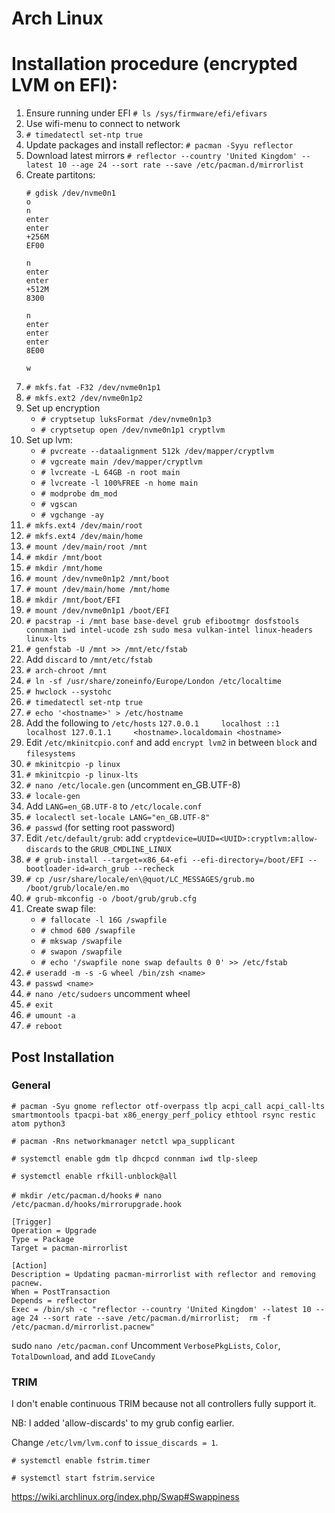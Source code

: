 # Arch Linux

# Installation procedure (encrypted LVM on EFI):
  1. Ensure running under EFI `# ls /sys/firmware/efi/efivars`
  2. Use wifi-menu to connect to network
  3. `# timedatectl set-ntp true`
  4. Update packages and install reflector: `# pacman -Syyu reflector`
  5. Download latest mirrors `# reflector --country 'United Kingdom' --latest 10 --age 24 --sort rate --save /etc/pacman.d/mirrorlist`
  6. Create partitons:
      ```
      # gdisk /dev/nvme0n1
      o
      n
      enter
      enter
      +256M
      EF00

      n
      enter
      enter
      +512M
      8300

      n
      enter
      enter
      enter
      8E00

      w
      ```
  7. `# mkfs.fat -F32 /dev/nvme0n1p1`
  8. `# mkfs.ext2 /dev/nvme0n1p2`
  9. Set up encryption
        * `# cryptsetup luksFormat /dev/nvme0n1p3`
        * `# cryptsetup open /dev/nvme0n1p1 cryptlvm`
  10. Set up lvm:
        * `# pvcreate --dataalignment 512k /dev/mapper/cryptlvm`
        * `# vgcreate main /dev/mapper/cryptlvm`
        * `# lvcreate -L 64GB -n root main`
        * `# lvcreate -l 100%FREE -n home main`
        * `# modprobe dm_mod`
        * `# vgscan`
        * `# vgchange -ay`
  11. `# mkfs.ext4 /dev/main/root`
  12. `# mkfs.ext4 /dev/main/home`
  13. `# mount /dev/main/root /mnt`
  14. `# mkdir /mnt/boot`
  15. `# mkdir /mnt/home`
  16. `# mount /dev/nvme0n1p2 /mnt/boot`
  17. `# mount /dev/main/home /mnt/home`
  18. `# mkdir /mnt/boot/EFI`
  19. `# mount /dev/nvme0n1p1 /boot/EFI`
  20. `# pacstrap -i /mnt base base-devel grub efibootmgr dosfstools connman iwd intel-ucode zsh sudo mesa vulkan-intel linux-headers linux-lts`
  21. `# genfstab -U /mnt >> /mnt/etc/fstab`
  22. Add `discard` to `/mnt/etc/fstab`
  23. `# arch-chroot /mnt`
  24. `# ln -sf /usr/share/zoneinfo/Europe/London /etc/localtime`
  25. `# hwclock --systohc`
  26. `# timedatectl set-ntp true`
  27. `# echo '<hostname>' > /etc/hostname`
  28. Add the following to `/etc/hosts`
    ```
    127.0.0.1	  localhost
    ::1	      	localhost
    127.0.1.1	  <hostname>.localdomain <hostname>
    ```
  29. Edit `/etc/mkinitcpio.conf` and add `encrypt lvm2` in between `block` and `filesystems`
  30. `# mkinitcpio -p linux`
  31. `# mkinitcpio -p linux-lts`
  32. `# nano /etc/locale.gen` (uncomment en_GB.UTF-8)
  33. `# locale-gen`
  34. Add `LANG=en_GB.UTF-8` to `/etc/locale.conf`
  35. `# localectl set-locale LANG="en_GB.UTF-8"`
  36. `# passwd` (for setting root password)
  37. Edit `/etc/default/grub`:
        add `cryptdevice=UUID=<UUID>:cryptlvm:allow-discards` to the `GRUB_CMDLINE_LINUX`
  38. `# # grub-install --target=x86_64-efi --efi-directory=/boot/EFI --bootloader-id=arch_grub --recheck`
  39. `# cp /usr/share/locale/en\@quot/LC_MESSAGES/grub.mo /boot/grub/locale/en.mo`
  40. `# grub-mkconfig -o /boot/grub/grub.cfg`
  41. Create swap file:
        * `# fallocate -l 16G /swapfile`
        * `# chmod 600 /swapfile`
        * `# mkswap /swapfile`
        * `# swapon /swapfile`
        * `# echo '/swapfile none swap defaults 0 0' >> /etc/fstab`
  42. `# useradd -m -s -G wheel /bin/zsh <name>`
  43. `# passwd <name>`
  44. `# nano /etc/sudoers` uncomment wheel
  45. `# exit`
  46. `# umount -a`
  47. `# reboot`

## Post Installation

### General

`# pacman -Syu gnome reflector otf-overpass tlp acpi_call acpi_call-lts smartmontools tpacpi-bat x86_energy_perf_policy ethtool rsync restic atom python3`

`# pacman -Rns networkmanager netctl wpa_supplicant`

`# systemctl enable gdm tlp dhcpcd connman iwd tlp-sleep`

`# systemctl enable rfkill-unblock@all`

`# mkdir /etc/pacman.d/hooks`
`# nano /etc/pacman.d/hooks/mirrorupgrade.hook`
```
[Trigger]
Operation = Upgrade
Type = Package
Target = pacman-mirrorlist

[Action]
Description = Updating pacman-mirrorlist with reflector and removing pacnew.
When = PostTransaction
Depends = reflector
Exec = /bin/sh -c "reflector --country 'United Kingdom' --latest 10 --age 24 --sort rate --save /etc/pacman.d/mirrorlist;  rm -f /etc/pacman.d/mirrorlist.pacnew"
```

sudo `nano /etc/pacman.conf`
Uncomment `VerbosePkgLists`, `Color`, `TotalDownload`, and add `ILoveCandy`

### TRIM

I don't enable continuous TRIM because not all controllers fully support it.

NB: I added 'allow-discards' to my grub config earlier.

Change `/etc/lvm/lvm.conf` to `issue_discards = 1`.

`# systemctl enable fstrim.timer`

`# systemctl start fstrim.service`


https://wiki.archlinux.org/index.php/Swap#Swappiness
